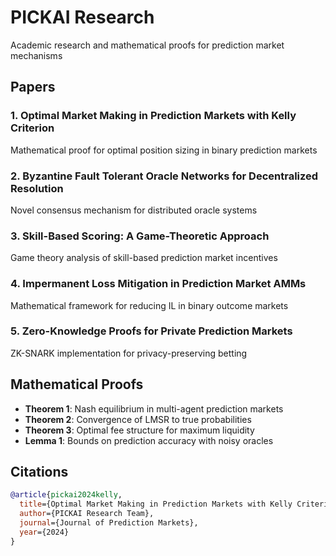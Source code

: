 # PICKAI Research

Academic research and mathematical proofs for prediction market mechanisms

## Papers

### 1. Optimal Market Making in Prediction Markets with Kelly Criterion
Mathematical proof for optimal position sizing in binary prediction markets

### 2. Byzantine Fault Tolerant Oracle Networks for Decentralized Resolution
Novel consensus mechanism for distributed oracle systems

### 3. Skill-Based Scoring: A Game-Theoretic Approach
Game theory analysis of skill-based prediction market incentives

### 4. Impermanent Loss Mitigation in Prediction Market AMMs
Mathematical framework for reducing IL in binary outcome markets

### 5. Zero-Knowledge Proofs for Private Prediction Markets
ZK-SNARK implementation for privacy-preserving betting

## Mathematical Proofs

- **Theorem 1**: Nash equilibrium in multi-agent prediction markets
- **Theorem 2**: Convergence of LMSR to true probabilities
- **Theorem 3**: Optimal fee structure for maximum liquidity
- **Lemma 1**: Bounds on prediction accuracy with noisy oracles

## Citations

```bibtex
@article{pickai2024kelly,
  title={Optimal Market Making in Prediction Markets with Kelly Criterion},
  author={PICKAI Research Team},
  journal={Journal of Prediction Markets},
  year={2024}
}
```
